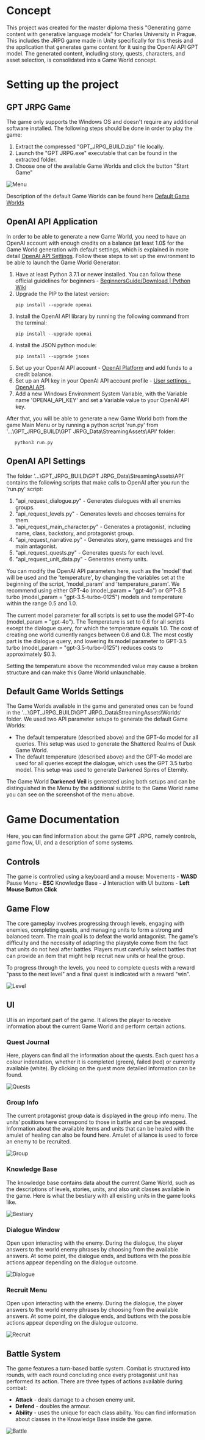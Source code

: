 # Concept

This project was created for the master diploma thesis "Generating game content with generative language models" for Charles University in Prague. 
This includes the JRPG game made in Unity specifically for this thesis and the application that generates game content for it using the OpenAI API GPT model. 
The generated content, including story, quests, characters, and asset selection, is consolidated into a Game World concept.

# Setting up the project

## GPT JRPG Game

The game only supports the Windows OS and doesn't require any additional software installed. The following steps should be done in order to play the game:

1. Extract the compressed "GPT_JRPG_BUILD.zip" file locally.
2. Launch the "GPT JRPG.exe" executable that can be found in the extracted folder.
3. Choose one of the available Game Worlds and click the button "Start Game"

 ![Menu](./images/menu.png)

Description of the default Game Worlds can be found here [Default Game Worlds](#default-game-worlds-settings)

## OpenAI API Application

In order to be able to generate a new Game World, you need to have an OpenAI account with enough credits on a balance (at least 1.0$ for the Game World generation with default settings, which is explained in more detail [OpenAI API Settings](#openai-api-settings). Follow these steps to set up the environment to be able to launch the Game World Generator:

1. Have at least Python 3.7.1 or newer installed. You can follow these official guidelines for beginners - [BeginnersGuide/Download | Python Wiki](https://wiki.python.org/moin/BeginnersGuide/Download)
2. Upgrade the PIP to the latest version:
   ```
   pip install --upgrade openai
   ```
3. Install the OpenAI API library by running the following command from the terminal:
   ```
   pip install --upgrade openai
   ```
4. Install the JSON python module:
   ```
   pip install --upgrade jsons
   ```
5. Set up your OpenAI API account - [OpenAI Platform](https://platform.openai.com/auth/login) and add funds to a credit balance.
6. Set up an API key in your OpenAI API account profile - [User settings - OpenAI API](https://platform.openai.com/settings/profile?tab=api-keys).
7. Add a new Windows Environment System Variable, with the Variable name 'OPENAI_API_KEY' and set a Variable value to your OpenAI API key.

After that, you will be able to generate a new Game World both from the game Main Menu or by running a python script 'run.py' from '...\GPT_JRPG_BUILD\GPT JRPG_Data\StreamingAssets\API' folder:
```
   python3 run.py
```
## OpenAI API Settings

The folder '...\GPT_JRPG_BUILD\GPT JRPG_Data\StreamingAssets\API' contains the following scripts that make calls to OpenAI after you run the 'run.py' script:
1. "api_request_dialogue.py" - Generates dialogues with all enemies groups.
2. "api_request_levels.py" - Generates levels and chooses terrains for them.
3. "api_request_main_character.py" - Generates a protagonist, including name, class, backstory, and protagonist group.
4. "api_request_narrative.py" - Generates story, game messages and the main antagonist.
5. "api_request_quests.py" - Generates quests for each level.
6. "api_request_unit_data.py" - Generates enemy units.

You can modify the OpenAI API parameters here, such as the 'model' that will be used and the 'temperature', by changing the variables set at the beginning of the script, 'model_param' and 'temperature_param'.
We recommend using either GPT-4o (model_param = "gpt-4o") or GPT-3.5 turbo (model_param = "gpt-3.5-turbo-0125") models and temperature within the range 0.5 and 1.0.

The current model parameter for all scripts is set to use the model GPT-4o (model_param = "gpt-4o"). The Temperature is set to 0.6 for all scripts except the dialogue query, for which the temperature equals 1.0.
The cost of creating one world currently ranges between $0.6$ and $0.8$. The most costly part is the dialogue query, and lowering its model parameter to GPT-3.5 turbo (model_param = "gpt-3.5-turbo-0125") reduces costs to approximately $0.3.

Setting the temperature above the recommended value may cause a broken structure and can make this Game World unlaunchable.

## Default Game Worlds Settings

The Game Worlds available in the game and generated ones can be found in the '...\GPT_JRPG_BUILD\GPT JRPG_Data\StreamingAssets\Worlds' folder. We used two API parameter setups to generate the default Game Worlds:

- The default temperature (described above) and the GPT-4o model for all queries. This setup was used to generate the Shattered Realms of Dusk Game World.
- The default temperature (described above) and the GPT-4o model are used for all queries except the dialogue, which uses the GPT 3.5 turbo model. This setup was used to generate Darkened Spires of Eternity.

The Game World **Darkened Veil** is generated using both setups and can be distinguished in the Menu by the additional subtitle to the Game World name you can see on the screenshot of the menu above.

# Game Documentation

Here, you can find information about the game GPT JRPG, namely controls, game flow, UI, and a description of some systems.


## Controls

The game is controlled using a keyboard and a mouse:
Movements - **WASD**
Pause Menu - **ESC**
Knowledge Base - **J**
Interaction with UI buttons - **Left Mouse Button Click**

## Game Flow

The core gameplay involves progressing through levels, engaging with enemies, completing quests, and managing units to form a strong and balanced team. The main goal is to defeat the world antagonist. The game's difficulty and the necessity of adapting the playstyle come from the fact that units do not heal after battles. Players must carefully select battles that can provide an item that might help recruit new units or heal the group.

To progress through the levels, you need to complete quests with a reward "pass to the next level" and a final quest is indicated with a reward "win".

![Level](./images/level.png)

## UI

UI is an important part of the game. It allows the player to receive information about the current Game World and perform certain actions.

### Quest Journal 

Here, players can find all the information about the quests. Each quest has a colour indentation, whether it is completed (green), failed (red) or currently available (white). By clicking on the quest more detailed information can be found. 

![Quests](./images/quests.png)

### Group Info

The current protagonist group data is displayed in the group info menu. The units’ positions here correspond to those in battle and can be swapped. Information about the available items and units that can be healed with the amulet of healing can also be found here. Amulet of alliance is used to force an enemy to be recruited.

![Group](./images/group.png)

### Knowledge Base

The knowledge base contains data about the current Game World, such as the descriptions of levels, stories, units, and also unit classes available in the game. Here is what the bestiary with all existing units in the game looks like.

![Bestiary](./images/bestiary.png)

### Dialogue Window

Open upon interacting with the enemy. During the dialogue, the player answers to the world enemy phrases by choosing from the available answers. At some point, the dialogue ends, and buttons with the possible actions appear depending on the dialogue outcome.

![Dialogue](./images/dialogue.png)

### Recruit Menu

Open upon interacting with the enemy. During the dialogue, the player answers to the world enemy phrases by choosing from the available answers. At some point, the dialogue ends, and buttons with the possible actions appear depending on the dialogue outcome.

![Recruit](./images/recruit.png)

## Battle System

The game features a turn-based battle system. Combat is structured into rounds, with each round concluding once every protagonist unit has performed its action. There are three types of actions available during combat:

- **Attack** - deals damage to a chosen enemy unit.
- **Defend** - doubles the armour.
- **Ability** - uses the unique for each class ability. You can find information about classes in the Knowledge Base inside the game.

![Battle](./images/battlescene.png)
